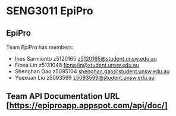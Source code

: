 # SENG3011 EpiPro
## EpiPro
Team EpiPro has members:
* Ines Sarmiento z5120165
z5120165@student.unsw.edu.au
* Fiona Lin z5131048
fiona.lin@student.unsw.edu.au
* Shenghan Gao z5095104
shenghan.gao@student.unsw.edu.au
* Yuexuan Liu z5093599
z5093599@student.unsw.edu.au
## Team	API	Documentation	URL	[https://epiproapp.appspot.com/api/doc/]



